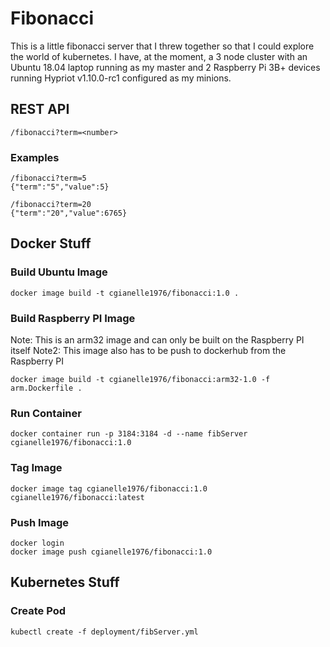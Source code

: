 # Fibonacci
This is a little fibonacci server that I threw together so that I could explore the world of kubernetes. I have, at the moment, a 3 node cluster with an Ubuntu 18.04 laptop running as my master and 2 Raspberry Pi 3B+ devices running Hypriot v1.10.0-rc1 configured as my minions.

## REST API
~~~~
/fibonacci?term=<number>
~~~~
### Examples
~~~~
/fibonacci?term=5
{"term":"5","value":5}
~~~~
~~~~
/fibonacci?term=20
{"term":"20","value":6765}
~~~~

## Docker Stuff
### Build Ubuntu Image
~~~~
docker image build -t cgianelle1976/fibonacci:1.0 .
~~~~
### Build Raspberry PI Image
Note: This is an arm32 image and can only be built on the Raspberry PI itself
Note2: This image also has to be push to dockerhub from the Raspberry PI
~~~~
docker image build -t cgianelle1976/fibonacci:arm32-1.0 -f arm.Dockerfile .
~~~~
### Run Container
~~~~
docker container run -p 3184:3184 -d --name fibServer cgianelle1976/fibonacci:1.0
~~~~
### Tag Image
~~~~
docker image tag cgianelle1976/fibonacci:1.0 cgianelle1976/fibonacci:latest
~~~~
### Push Image
~~~~
docker login
docker image push cgianelle1976/fibonacci:1.0
~~~~

## Kubernetes Stuff
### Create Pod
~~~~
kubectl create -f deployment/fibServer.yml
~~~~